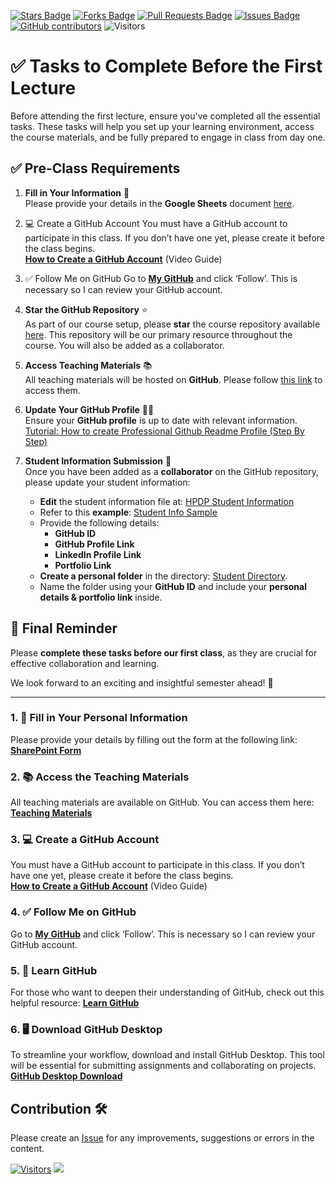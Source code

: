 <a href="https://github.com/drshahizan/research-design/stargazers"><img src="https://img.shields.io/github/stars/drshahizan/research-design" alt="Stars Badge"/></a>
<a href="https://github.com/drshahizan/research-design/network/members"><img src="https://img.shields.io/github/forks/drshahizan/research-design" alt="Forks Badge"/></a>
<a href="https://github.com/drshahizan/research-design/pulls"><img src="https://img.shields.io/github/issues-pr/drshahizan/research-design" alt="Pull Requests Badge"/></a>
<a href="https://github.com/drshahizan/research-design"><img src="https://img.shields.io/github/issues/drshahizan/research-design" alt="Issues Badge"/></a>
<a href="https://github.com/drshahizan/research-design/graphs/contributors"><img alt="GitHub contributors" src="https://img.shields.io/github/contributors/drshahizan/research-design?color=2b9348"></a>
![Visitors](https://api.visitorbadge.io/api/visitors?path=https%3A%2F%2Fgithub.com%2Fdrshahizan%2BDM&labelColor=%23d9e3f0&countColor=%23697689&style=flat)

# ✅ Tasks to Complete Before the First Lecture

Before attending the first lecture, ensure you've completed all the essential tasks. These tasks will help you set up your learning environment, access the course materials, and be fully prepared to engage in class from day one.

## ✅ **Pre-Class Requirements**  

1. **Fill in Your Information** 📝  
   Please provide your details in the **Google Sheets** document [here](https://liveutm-my.sharepoint.com/:x:/g/personal/shahizan_live_utm_my/EaSdz8QuZKJHqMxXLxMDZ2UBSKCN_qS763jU0xb7PBtPaw?e=Wsf9FO).  

2. 💻 Create a GitHub Account
You must have a GitHub account to participate in this class. If you don’t have one yet, please create it before the class begins.  
[**How to Create a GitHub Account**](https://youtu.be/Gn3w1UvTx0A?si=z6VQXN94KiRXMHWN) (Video Guide)

3. ✅ Follow Me on GitHub
Go to [**My GitHub**](https://github.com/drshahizan) and click ‘Follow’. This is necessary so I can review your GitHub account.

4. **Star the GitHub Repository** ⭐  
   As part of our course setup, please **star** the course repository available [here](https://github.com/drshahizan/research-design). This repository will be our primary resource throughout the course. You will also be added as a collaborator.  

5. **Access Teaching Materials** 📚  
   All teaching materials will be hosted on **GitHub**. Please follow [this link](https://github.com/drshahizan/research-design) to access them.  

6. **Update Your GitHub Profile** 👨‍💻  
   Ensure your **GitHub profile** is up to date with relevant information. [Tutorial: How to create Professional Github Readme Profile (Step By Step)](https://youtu.be/rCt9DatF63I?si=C87MQhJGllyAe4zR)


7. **Student Information Submission** 🔗  
   Once you have been added as a **collaborator** on the GitHub repository, please update your student information:  
   - **Edit** the student information file at: [HPDP Student Information](https://github.com/drshahizan/HPDP/blob/main/2425/student/readme.md)  
   - Refer to this **example**: [Student Info Sample](https://github.com/drshahizan/HPDP/blob/main/student.md)  
   - Provide the following details:  
     - **GitHub ID**  
     - **GitHub Profile Link**  
     - **LinkedIn Profile Link**  
     - **Portfolio Link**  
   - **Create a personal folder** in the directory: [Student Directory](https://github.com/drshahizan/HPDP/tree/main/2425/student).  
   - Name the folder using your **GitHub ID** and include your **personal details & portfolio link** inside.  

## 🎯 **Final Reminder**  
Please **complete these tasks before our first class**, as they are crucial for effective collaboration and learning.  

We look forward to an exciting and insightful semester ahead! 🚀 

---
### 1. 📝 Fill in Your Personal Information
Please provide your details by filling out the form at the following link: [**SharePoint Form**](https://liveutm-my.sharepoint.com/:x:/g/personal/shahizan_live_utm_my/EU2ITNriLIJErsDnnlYNrQMBOC4rd1uQx06CwuRDZL2z-w?e=ErW8LM)


### 2. 📚 Access the Teaching Materials
All teaching materials are available on GitHub. You can access them here: [**Teaching Materials**](https://github.com/drshahizan/research-design)


### 3. 💻 Create a GitHub Account
You must have a GitHub account to participate in this class. If you don’t have one yet, please create it before the class begins.  
[**How to Create a GitHub Account**](https://youtu.be/h5cKAd94QNo?si=FXiW-INgWM_-Au3M) (Video Guide)


### 4. ✅ Follow Me on GitHub
Go to [**My GitHub**](https://github.com/drshahizan) and click ‘Follow’. This is necessary so I can review your GitHub account.


### 5. 📖 Learn GitHub
For those who want to deepen their understanding of GitHub, check out this helpful resource: [**Learn GitHub**](https://github.com/drshahizan/learn-github)


### 6. 🖥️ Download GitHub Desktop
To streamline your workflow, download and install GitHub Desktop. This tool will be essential for submitting assignments and collaborating on projects. [**GitHub Desktop Download**](https://desktop.github.com/download/)


## Contribution 🛠️
Please create an [Issue](https://github.com/drshahizan/research-design/issues) for any improvements, suggestions or errors in the content.


[![Visitors](https://api.visitorbadge.io/api/visitors?path=https%3A%2F%2Fgithub.com%2Fdrshahizan&labelColor=%23697689&countColor=%23555555&style=plastic)](https://visitorbadge.io/status?path=https%3A%2F%2Fgithub.com%2Fdrshahizan)
![](https://hit.yhype.me/github/profile?user_id=81284918)
